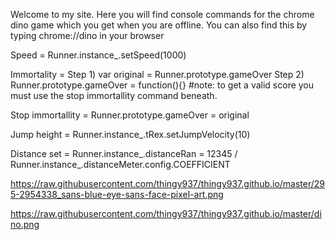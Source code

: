 Welcome to my site. Here you will find console commands for the chrome dino game which you get when you are offline. You can also find this by typing chrome://dino in your browser


Speed = Runner.instance_.setSpeed(1000)

Immortality = Step 1) var original = Runner.prototype.gameOver     Step 2) Runner.prototype.gameOver = function(){}
#note: to get a valid score you must use the stop immortallity command beneath.

Stop immortallity = Runner.prototype.gameOver = original

Jump height = Runner.instance_.tRex.setJumpVelocity(10)

Distance set = Runner.instance_.distanceRan = 12345 / Runner.instance_.distanceMeter.config.COEFFICIENT


https://raw.githubusercontent.com/thingy937/thingy937.github.io/master/295-2954338_sans-blue-eye-sans-face-pixel-art.png



https://raw.githubusercontent.com/thingy937/thingy937.github.io/master/dino.png
